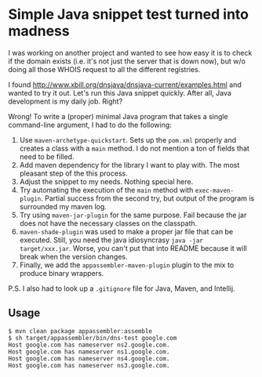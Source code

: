 Simple Java snippet test turned into madness
============================================


I was working on another project and wanted to see how easy it is to check if the domain exists (i.e. it's not just the server that is down now), but w/o doing all those WHOIS request to all the different registries.

I found http://www.xbill.org/dnsjava/dnsjava-current/examples.html and wanted to try it out. Let's run this Java snippet quickly. After all, Java development is my daily job. Right?

Wrong! To write a (proper) minimal Java program that takes a single command-line argument, I had to do the following:

1. Use `maven-archetype-quickstart`. Sets up the `pom.xml` properly and creates a class with a `main` method. I do not mention a ton of fields that need to be filled.
2. Add maven dependency for the library I want to play with. The most pleasant step of the this process.
3. Adjust the snippet to my needs. Nothing special here.
4. Try automating the execution of the `main` method with `exec-maven-plugin`. Partial success from the second try, but output of the program is surrounded my maven log.
5. Try using `maven-jar-plugin` for the same purpose. Fail because the jar does not have the necessary classes on the classpath.
6. `maven-shade-plugin` was used to make a proper jar file that can be executed. Still, you need the java idiosyncrasy `java -jar target/xxx.jar`. Worse, you can't put that into README because it will break when the version changes.
7. Finally, we add the `appassembler-maven-plugin` plugin to the mix to produce binary wrappers.

P.S. I also had to look up a `.gitignore` file for Java, Maven, and Intellij. 

## Usage

    $ mvn clean package appassembler:assemble
    $ sh target/appassembler/bin/dns-test google.com
    Host google.com has nameserver ns2.google.com.
    Host google.com has nameserver ns1.google.com.
    Host google.com has nameserver ns4.google.com.
    Host google.com has nameserver ns3.google.com.
